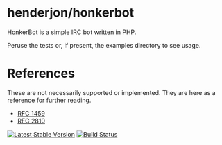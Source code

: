 # henderjon/honkerbot

HonkerBot is a simple IRC bot written in PHP.

Peruse the tests or, if present, the examples directory to see usage.

# References

These are not necessarily supported or implemented. They are here as a reference
for further reading.

  - [RFC 1459](http://www.rfc-editor.org/rfc/rfc1459.txt)
  - [RFC 2810](http://www.rfc-editor.org/rfc/rfc2810.txt)

[![Latest Stable Version](https://poser.pugx.org/henderjon/honkerbot/v/stable.svg)](https://packagist.org/packages/henderjon/honkerbot)
[![Build Status](https://travis-ci.org/henderjon/honkerbot.svg?branch=master)](https://travis-ci.org/henderjon/honkerbot)




